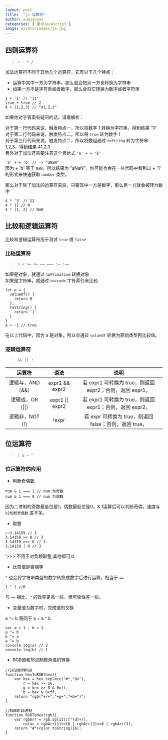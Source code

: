 ```yaml
---
layout: post
title:  "js-运算符"
author: xuguanqun
categories: [ 重学JavaScript ]
image: assets/images/js.jpg
---
```


## 四则运算符
>`+ - * /`  

加法运算符不同于其他几个运算符，它有以下几个特点：

+ 运算中其中一方为字符串，那么就会把另一方也转换为字符串
+ 如果一方不是字符串或者数字，那么会将它转换为数字或者字符串
```
1 + '1' // '11'
true + true // 2
4 + [1,2,3] // "41,2,3"
```
如果你对于答案有疑问的话，请看解析：

对于第一行代码来说，触发特点一，所以将数字 1 转换为字符串，得到结果 '11'   
对于第二行代码来说，触发特点二，所以将 `true` 转为数字 1   
对于第三行代码来说，触发特点二，所以将数组通过 `toString` 转为字符串 1,2,3，得到结果 41,2,3   
另外对于加法还需要注意这个表达式 `'a' + + 'b'`

`'a' + + 'b' // -> "aNaN"`   
因为 + 'b' 等于 `NaN`，所以结果为 "aNaN"，你可能也会在一些代码中看到过 + '1' 的形式来快速获取 `number` 类型。

那么对于除了加法的运算符来说，只要其中一方是数字，那么另一方就会被转为数字
```
4 * '3' // 12
4 * [] // 0
4 * [1, 2] // NaN
```
## 比较和逻辑运算符
比较和逻辑运算符用于测试 `true` 或 `false`
### 比较运算符
>`> < >= <= == === != !==`   

如果是对象，就通过 `toPrimitive` 转换对象  
如果是字符串，就通过 `unicode` 字符索引来比较
```
let a = {
  valueOf() {
    return 0
  },
  toString() {
    return '1'
  }
}
a > -1 // true
```
在以上代码中，因为 a 是对象，所以会通过 `valueOf` 转换为原始类型再比较值。
### 逻辑运算符
>`&& || !`  

| 运算符 | 语法 | 说明 |
|:--------:|:------:|:----:|
|逻辑与，AND（&&） |	expr1 && expr2	|若 expr1 可转换为 true，则返回 expr2；否则，返回 expr1。         |
|逻辑或，OR（\|\|）|expr1 \|\| expr2	|若 expr1 可转换为 true，则返回 expr1；否则，返回 expr2。         |
|逻辑非，NOT（!）  |!expr               |	若 expr 可转换为 true，则返回 false；否则，返回 true。|

## 位运算符
> `| & ~ ^`  
### 位运算符的应用
+ 判断奇偶数

```
num & 1 === 1 // num 为奇数
num & 1 === 0 // num 为偶数
```
因为二进制的奇数最低位是1，偶数最低位是0，& 1运算后可以判断奇偶，速度与 `%2判断奇偶数` 差不多。

+ 取整

```
~~3.14159 // 3
3.14159 >> 0 // 3
3.14159 >>> 0 // 3
3.14159 | 0 // 3
```
'>>>'不用于对负数取整,其他都可以

+ 比较值是否相等

`^` 也会将字符串类型的数字转换成数字后进行运算，相当于 `==`
```
1 ^ 1 //0
```
与 `==` 相比，`^` 的效率更高一些，但可读性差一些。
+ 变量值为数字时，完成值的交换

a ^= b 等同于 a = a ^ b
```
var a = 1 , b = 2
a ^= b
b ^= a
a ^= b
console.log(a) // 2
console.log(b) // 1
```
+ RGB值和16进制颜色值的转换
```
//16进制转RGB
function hexToRGB(hex){
    var hex = hex.replace("#","0x"),
        r = hex >> 16,
        g = hex >> 8 & 0xff,
        b = hex & 0xff;
    return "rgb("+r+","+g+","+b+")";
}
```
```
//RGB转16进制
function RGBToHex(rgb){
    var rgbArr = rgb.split(/[^\d]+/),
        color = rgbArr[1]<<16 | rgbArr[2]<<8 | rgbArr[3];
    return "#"+color.toString(16);
}
```
